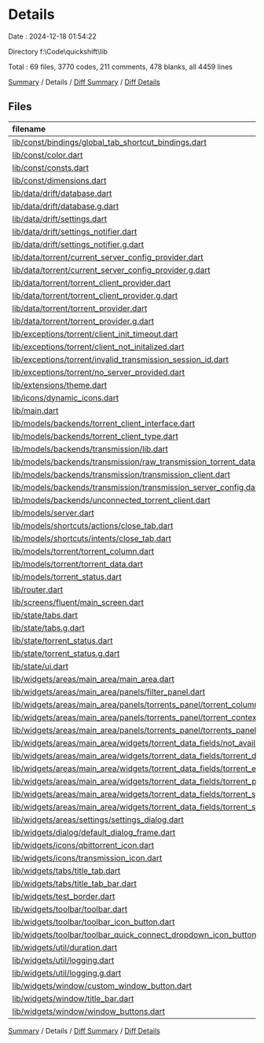 # Details

Date : 2024-12-18 01:54:22

Directory f:\\Code\\quickshift\\lib

Total : 69 files,  3770 codes, 211 comments, 478 blanks, all 4459 lines

[Summary](results.md) / Details / [Diff Summary](diff.md) / [Diff Details](diff-details.md)

## Files
| filename | language | code | comment | blank | total |
| :--- | :--- | ---: | ---: | ---: | ---: |
| [lib/const/bindings/global_tab_shortcut_bindings.dart](/lib/const/bindings/global_tab_shortcut_bindings.dart) | Dart | 12 | 0 | 2 | 14 |
| [lib/const/color.dart](/lib/const/color.dart) | Dart | 4 | 0 | 2 | 6 |
| [lib/const/consts.dart](/lib/const/consts.dart) | Dart | 11 | 61 | 3 | 75 |
| [lib/const/dimensions.dart](/lib/const/dimensions.dart) | Dart | 1 | 0 | 1 | 2 |
| [lib/data/drift/database.dart](/lib/data/drift/database.dart) | Dart | 21 | 0 | 6 | 27 |
| [lib/data/drift/database.g.dart](/lib/data/drift/database.g.dart) | Dart | 342 | 9 | 31 | 382 |
| [lib/data/drift/settings.dart](/lib/data/drift/settings.dart) | Dart | 61 | 2 | 15 | 78 |
| [lib/data/drift/settings_notifier.dart](/lib/data/drift/settings_notifier.dart) | Dart | 38 | 0 | 7 | 45 |
| [lib/data/drift/settings_notifier.g.dart](/lib/data/drift/settings_notifier.g.dart) | Dart | 14 | 7 | 6 | 27 |
| [lib/data/torrent/current_server_config_provider.dart](/lib/data/torrent/current_server_config_provider.dart) | Dart | 11 | 0 | 3 | 14 |
| [lib/data/torrent/current_server_config_provider.g.dart](/lib/data/torrent/current_server_config_provider.g.dart) | Dart | 15 | 8 | 6 | 29 |
| [lib/data/torrent/torrent_client_provider.dart](/lib/data/torrent/torrent_client_provider.dart) | Dart | 54 | 0 | 9 | 63 |
| [lib/data/torrent/torrent_client_provider.g.dart](/lib/data/torrent/torrent_client_provider.g.dart) | Dart | 141 | 20 | 33 | 194 |
| [lib/data/torrent/torrent_provider.dart](/lib/data/torrent/torrent_provider.dart) | Dart | 41 | 0 | 6 | 47 |
| [lib/data/torrent/torrent_provider.g.dart](/lib/data/torrent/torrent_provider.g.dart) | Dart | 28 | 8 | 8 | 44 |
| [lib/exceptions/torrent/client_init_timeout.dart](/lib/exceptions/torrent/client_init_timeout.dart) | Dart | 6 | 0 | 1 | 7 |
| [lib/exceptions/torrent/client_not_initalized.dart](/lib/exceptions/torrent/client_not_initalized.dart) | Dart | 10 | 0 | 3 | 13 |
| [lib/exceptions/torrent/invalid_transmission_session_id.dart](/lib/exceptions/torrent/invalid_transmission_session_id.dart) | Dart | 9 | 0 | 3 | 12 |
| [lib/exceptions/torrent/no_server_provided.dart](/lib/exceptions/torrent/no_server_provided.dart) | Dart | 9 | 0 | 3 | 12 |
| [lib/extensions/theme.dart](/lib/extensions/theme.dart) | Dart | 4 | 0 | 1 | 5 |
| [lib/icons/dynamic_icons.dart](/lib/icons/dynamic_icons.dart) | Dart | 0 | 0 | 2 | 2 |
| [lib/main.dart](/lib/main.dart) | Dart | 32 | 1 | 5 | 38 |
| [lib/models/backends/torrent_client_interface.dart](/lib/models/backends/torrent_client_interface.dart) | Dart | 62 | 0 | 18 | 80 |
| [lib/models/backends/torrent_client_type.dart](/lib/models/backends/torrent_client_type.dart) | Dart | 9 | 0 | 4 | 13 |
| [lib/models/backends/transmission/lib.dart](/lib/models/backends/transmission/lib.dart) | Dart | 127 | 0 | 15 | 142 |
| [lib/models/backends/transmission/raw_transmission_torrent_data.dart](/lib/models/backends/transmission/raw_transmission_torrent_data.dart) | Dart | 888 | 1 | 46 | 935 |
| [lib/models/backends/transmission/transmission_client.dart](/lib/models/backends/transmission/transmission_client.dart) | Dart | 61 | 1 | 10 | 72 |
| [lib/models/backends/transmission/transmission_server_config.dart](/lib/models/backends/transmission/transmission_server_config.dart) | Dart | 73 | 1 | 8 | 82 |
| [lib/models/backends/unconnected_torrent_client.dart](/lib/models/backends/unconnected_torrent_client.dart) | Dart | 34 | 0 | 9 | 43 |
| [lib/models/server.dart](/lib/models/server.dart) | Dart | 11 | 1 | 2 | 14 |
| [lib/models/shortcuts/actions/close_tab.dart](/lib/models/shortcuts/actions/close_tab.dart) | Dart | 10 | 0 | 4 | 14 |
| [lib/models/shortcuts/intents/close_tab.dart](/lib/models/shortcuts/intents/close_tab.dart) | Dart | 4 | 0 | 2 | 6 |
| [lib/models/torrent/torrent_column.dart](/lib/models/torrent/torrent_column.dart) | Dart | 12 | 0 | 4 | 16 |
| [lib/models/torrent/torrent_data.dart](/lib/models/torrent/torrent_data.dart) | Dart | 111 | 6 | 12 | 129 |
| [lib/models/torrent_status.dart](/lib/models/torrent_status.dart) | Dart | 43 | 0 | 7 | 50 |
| [lib/router.dart](/lib/router.dart) | Dart | 9 | 0 | 2 | 11 |
| [lib/screens/fluent/main_screen.dart](/lib/screens/fluent/main_screen.dart) | Dart | 16 | 0 | 3 | 19 |
| [lib/state/tabs.dart](/lib/state/tabs.dart) | Dart | 87 | 1 | 16 | 104 |
| [lib/state/tabs.g.dart](/lib/state/tabs.g.dart) | Dart | 35 | 10 | 10 | 55 |
| [lib/state/torrent_status.dart](/lib/state/torrent_status.dart) | Dart | 14 | 0 | 5 | 19 |
| [lib/state/torrent_status.g.dart](/lib/state/torrent_status.g.dart) | Dart | 126 | 19 | 30 | 175 |
| [lib/state/ui.dart](/lib/state/ui.dart) | Dart | 0 | 35 | 0 | 35 |
| [lib/widgets/areas/main_area/main_area.dart](/lib/widgets/areas/main_area/main_area.dart) | Dart | 44 | 0 | 3 | 47 |
| [lib/widgets/areas/main_area/panels/filter_panel.dart](/lib/widgets/areas/main_area/panels/filter_panel.dart) | Dart | 39 | 1 | 4 | 44 |
| [lib/widgets/areas/main_area/panels/torrents_panel/torrent_column.dart](/lib/widgets/areas/main_area/panels/torrents_panel/torrent_column.dart) | Dart | 103 | 1 | 3 | 107 |
| [lib/widgets/areas/main_area/panels/torrents_panel/torrent_context_menu.dart](/lib/widgets/areas/main_area/panels/torrents_panel/torrent_context_menu.dart) | Dart | 33 | 0 | 2 | 35 |
| [lib/widgets/areas/main_area/panels/torrents_panel/torrents_panel.dart](/lib/widgets/areas/main_area/panels/torrents_panel/torrents_panel.dart) | Dart | 86 | 0 | 8 | 94 |
| [lib/widgets/areas/main_area/widgets/torrent_data_fields/not_available_text.dart](/lib/widgets/areas/main_area/widgets/torrent_data_fields/not_available_text.dart) | Dart | 13 | 0 | 3 | 16 |
| [lib/widgets/areas/main_area/widgets/torrent_data_fields/torrent_data_field.dart](/lib/widgets/areas/main_area/widgets/torrent_data_fields/torrent_data_field.dart) | Dart | 6 | 0 | 2 | 8 |
| [lib/widgets/areas/main_area/widgets/torrent_data_fields/torrent_eta_field.dart](/lib/widgets/areas/main_area/widgets/torrent_data_fields/torrent_eta_field.dart) | Dart | 24 | 0 | 6 | 30 |
| [lib/widgets/areas/main_area/widgets/torrent_data_fields/torrent_progress_field.dart](/lib/widgets/areas/main_area/widgets/torrent_data_fields/torrent_progress_field.dart) | Dart | 45 | 2 | 4 | 51 |
| [lib/widgets/areas/main_area/widgets/torrent_data_fields/torrent_speed_field.dart](/lib/widgets/areas/main_area/widgets/torrent_data_fields/torrent_speed_field.dart) | Dart | 29 | 0 | 4 | 33 |
| [lib/widgets/areas/main_area/widgets/torrent_data_fields/torrent_string_field.dart](/lib/widgets/areas/main_area/widgets/torrent_data_fields/torrent_string_field.dart) | Dart | 38 | 0 | 4 | 42 |
| [lib/widgets/areas/settings/settings_dialog.dart](/lib/widgets/areas/settings/settings_dialog.dart) | Dart | 55 | 2 | 5 | 62 |
| [lib/widgets/dialog/default_dialog_frame.dart](/lib/widgets/dialog/default_dialog_frame.dart) | Dart | 61 | 0 | 4 | 65 |
| [lib/widgets/icons/qbittorrent_icon.dart](/lib/widgets/icons/qbittorrent_icon.dart) | Dart | 11 | 0 | 3 | 14 |
| [lib/widgets/icons/transmission_icon.dart](/lib/widgets/icons/transmission_icon.dart) | Dart | 11 | 0 | 3 | 14 |
| [lib/widgets/tabs/title_tab.dart](/lib/widgets/tabs/title_tab.dart) | Dart | 92 | 1 | 4 | 97 |
| [lib/widgets/tabs/title_tab_bar.dart](/lib/widgets/tabs/title_tab_bar.dart) | Dart | 70 | 3 | 6 | 79 |
| [lib/widgets/test_border.dart](/lib/widgets/test_border.dart) | Dart | 16 | 0 | 3 | 19 |
| [lib/widgets/toolbar/toolbar.dart](/lib/widgets/toolbar/toolbar.dart) | Dart | 84 | 2 | 7 | 93 |
| [lib/widgets/toolbar/toolbar_icon_button.dart](/lib/widgets/toolbar/toolbar_icon_button.dart) | Dart | 24 | 0 | 4 | 28 |
| [lib/widgets/toolbar/toolbar_quick_connect_dropdown_icon_button.dart](/lib/widgets/toolbar/toolbar_quick_connect_dropdown_icon_button.dart) | Dart | 164 | 0 | 9 | 173 |
| [lib/widgets/util/duration.dart](/lib/widgets/util/duration.dart) | Dart | 9 | 0 | 3 | 12 |
| [lib/widgets/util/logging.dart](/lib/widgets/util/logging.dart) | Dart | 17 | 0 | 6 | 23 |
| [lib/widgets/util/logging.g.dart](/lib/widgets/util/logging.g.dart) | Dart | 13 | 7 | 6 | 26 |
| [lib/widgets/window/custom_window_button.dart](/lib/widgets/window/custom_window_button.dart) | Dart | 25 | 0 | 3 | 28 |
| [lib/widgets/window/title_bar.dart](/lib/widgets/window/title_bar.dart) | Dart | 28 | 1 | 3 | 32 |
| [lib/widgets/window/window_buttons.dart](/lib/widgets/window/window_buttons.dart) | Dart | 34 | 0 | 3 | 37 |

[Summary](results.md) / Details / [Diff Summary](diff.md) / [Diff Details](diff-details.md)